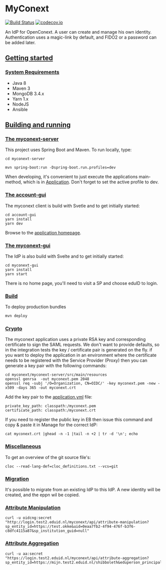 # MyConext
[![Build Status](https://travis-ci.org/OpenConext/OpenConext-myconext.svg)](https://travis-ci.org/OpenConext/OpenConext-myconext)
[![codecov.io](https://codecov.io/github/OpenConext/OpenConext-myconext/coverage.svg)](https://codecov.io/github/OpenConext/OpenConext-myconext)

An IdP for OpenConext. A user can create and manage his own identity. Authentication uses a magic-link by default, and FIDO2 or a password can be added later.

## [Getting started](#getting-started)

### [System Requirements](#system-requirements)

- Java 8
- Maven 3
- MongoDB 3.4.x
- Yarn 1.x
- NodeJS
- Ansible

## [Building and running](#building-and-running)

### [The myconext-server](#myconext-server)

This project uses Spring Boot and Maven. To run locally, type:

`cd myconext-server`

`mvn spring-boot:run -Dspring-boot.run.profiles=dev`

When developing, it's convenient to just execute the applications main-method, which is in [Application](myconext-server/src/main/java/myconext/MyConextServerApplication.java).
Don't forget to set the active profile to dev.

### [The account-gui](#myconext-gui)

The myconext client is build with Svetle and to get initially started:

```
cd account-gui
yarn install
yarn dev
```

Browse to the [application homepage](http://localhost:3001/).

### [The myconext-gui](#myconext-gui)

The IdP is also build with Svelte and to get initially started:

```
cd myconext-gui
yarn install
yarn start
```

There is no home page, you'll need to visit a SP and choose eduID to login.

### [Build](#build)

To deploy production bundles
```bash
mvn deploy
```
### [Crypto](#crypto)

The myconext application uses a private RSA key and corresponding certificate to sign the SAML requests. We don't want
to provide defaults, so in the integration tests the key / certificate pair is generated on the fly. if you want to
deploy the application in an environment where the certificate needs to be registered with the Service Provider (Proxy)
then you can generate a key pair with the following commands:
```
cd myconext/myconext-server/src/main/resources
openssl genrsa  -out myconext.pem 2048
openssl req -subj '/O=Organization, CN=OIDC/' -key myconext.pem -new -x509 -days 365 -out myconext.crt
```
Add the key pair to the [application.yml](myconext-server/src/main/resources/application.yml) file:
```
private_key_path: classpath:/myconext.pem
certificate_path: classpath:/myconext.crt
```
If you need to register the public key in EB then issue this command and copy & paste it in Manage for the correct IdP:
```
cat myconext.crt |ghead -n -1 |tail -n +2 | tr -d '\n'; echo
```
### [Miscellaneous](#miscellaneous)

To get an overview of the git source file's:
```
cloc --read-lang-def=cloc_definitions.txt --vcs=git
```

### [Migration](#migration)

It's possible to migrate from an existing IdP to this IdP. A new identity will be created, and the eppn wil be copied.

### [Attribute Manipulation](#attribue-manipulation)
```
curl -u oidcng:secret "http://login.test2.eduid.nl/myconext/api/attribute-manipulation?sp_entity_id=https://test.okke&uid=0eaa7fb2-4f94-476f-b3f6-c8dfc4115a87&sp_institution_guid=null"
```

### [Attribute Aggregation](#attribue-aggregation)
```
curl -u aa:secret "https://login.test2.eduid.nl/myconext/api/attribute-aggregation?sp_entity_id=https://mijn.test2.eduid.nl/shibboleth&eduperson_principal_name=j.doe@example.com"
```
